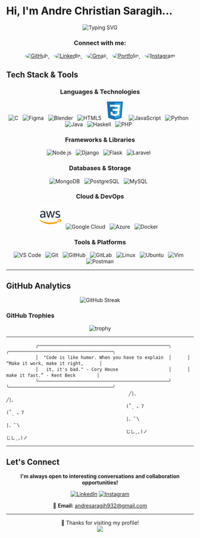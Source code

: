 # Hi, I'm Andre Christian Saragih...

<div align="center">

![Typing SVG](https://readme-typing-svg.herokuapp.com?font=Fira+Code&pause=1000&color=36BCF7&center=true&vCenter=true&width=435&lines=Full+Stack+Developer;Software+Engineer;Open+Source+Enthusiast;Tech+Innovator)

### Connect with me:

<p align="center">
<a href="https://github.com/Andre1qaz">
<img src="https://img.shields.io/badge/-GitHub-181717?style=for-the-badge&logo=github&logoColor=white&style=plastic&logoWidth=30" alt="GitHub" style="border-radius: 50%;"/>
</a>&nbsp;&nbsp;

<a href="https://linkedin.com/in/yourprofile">
<img src="https://img.shields.io/badge/-LinkedIn-0077B5?style=for-the-badge&logo=linkedin&logoColor=white&style=plastic&logoWidth=30" alt="LinkedIn" style="border-radius: 50%;"/>
</a>&nbsp;&nbsp;

<a href="mailto:adresaragih932@gmail.com">
<img src="https://img.shields.io/badge/-Gmail-D14836?style=for-the-badge&logo=gmail&logoColor=white&style=plastic&logoWidth=30" alt="Gmail" style="border-radius: 50%;"/>
</a>&nbsp;&nbsp;

<a href="https://null content.com">
<img src="https://img.shields.io/badge/-Portfolio-FF5722?style=for-the-badge&logo=firefox&logoColor=white&style=plastic&logoWidth=30" alt="Portfolio" style="border-radius: 50%;"/>
</a>&nbsp;&nbsp;

<a href="https://instagram.com/andree____________ee">
<img src="https://img.shields.io/badge/-Instagram-E4405F?style=for-the-badge&logo=instagram&logoColor=white&style=plastic&logoWidth=30" alt="Instagram" style="border-radius: 50%;"/>
</a>
</p>
</div>

## Tech Stack & Tools
<div align="center">

###  Languages & Technologies

<img src="https://cdn.jsdelivr.net/gh/devicons/devicon/icons/c/c-original.svg" alt="C" width="50" height="50"/>&nbsp;&nbsp;
<img src="https://cdn.jsdelivr.net/gh/devicons/devicon/icons/figma/figma-original.svg" alt="Figma" width="50" height="50"/>&nbsp;&nbsp;
<img src="https://cdn.jsdelivr.net/gh/devicons/devicon/icons/blender/blender-original.svg" alt="Blender" width="50" height="50"/>&nbsp;&nbsp;
<img src="https://cdn.jsdelivr.net/gh/devicons/devicon/icons/html5/html5-original.svg" alt="HTML5" width="50" height="50"/>&nbsp;&nbsp;
<img src="https://raw.githubusercontent.com/devicons/devicon/master/icons/css3/css3-original.svg" alt="CSS3" width="50" height="50"/>&nbsp;&nbsp;
<img src="https://cdn.jsdelivr.net/gh/devicons/devicon/icons/javascript/javascript-original.svg" alt="JavaScript" width="50" height="50"/>&nbsp;&nbsp;
<img src="https://cdn.jsdelivr.net/gh/devicons/devicon/icons/python/python-original.svg" alt="Python" width="50" height="50"/>&nbsp;&nbsp;
<img src="https://cdn.jsdelivr.net/gh/devicons/devicon/icons/java/java-original.svg" alt="Java" width="50" height="50"/>&nbsp;&nbsp;
<img src="https://cdn.jsdelivr.net/gh/devicons/devicon/icons/haskell/haskell-original.svg" alt="Haskell" width="50" height="50"/>&nbsp;&nbsp;
<img src="https://cdn.jsdelivr.net/gh/devicons/devicon/icons/php/php-original.svg" alt="PHP" width="50" height="50"/>&nbsp;&nbsp;


###  Frameworks & Libraries

<p align="center">
<img src="https://cdn.jsdelivr.net/gh/devicons/devicon/icons/nodejs/nodejs-original.svg" alt="Node.js" width="50" height="50"/>&nbsp;&nbsp;
<img src="https://cdn.jsdelivr.net/gh/devicons/devicon/icons/django/django-plain.svg" alt="Django" width="50" height="50"/>&nbsp;&nbsp;
<img src="https://cdn.jsdelivr.net/gh/devicons/devicon/icons/flask/flask-original.svg" alt="Flask" width="50" height="50"/>&nbsp;&nbsp;
<img src="https://cdn.simpleicons.org/laravel/FF2D20" alt="Laravel" width="50" height="50"/>&nbsp;&nbsp;
</p>

###  Databases & Storage

<p align="center">
<img src="https://cdn.jsdelivr.net/gh/devicons/devicon/icons/mongodb/mongodb-original.svg" alt="MongoDB" width="50" height="50"/>&nbsp;&nbsp;
<img src="https://cdn.jsdelivr.net/gh/devicons/devicon/icons/postgresql/postgresql-original.svg" alt="PostgreSQL" width="50" height="50"/>&nbsp;&nbsp;
<img src="https://cdn.jsdelivr.net/gh/devicons/devicon/icons/mysql/mysql-original.svg" alt="MySQL" width="50" height="50"/>&nbsp;&nbsp;
</p>

###  Cloud & DevOps

<p align="center">
<img src="https://raw.githubusercontent.com/devicons/devicon/master/icons/amazonwebservices/amazonwebservices-original-wordmark.svg" alt="AWS" width="60" height="60"/>&nbsp;&nbsp;
<img src="https://cdn.jsdelivr.net/gh/devicons/devicon/icons/googlecloud/googlecloud-original.svg" alt="Google Cloud" width="50" height="50"/>&nbsp;&nbsp;
<img src="https://cdn.jsdelivr.net/gh/devicons/devicon/icons/azure/azure-original.svg" alt="Azure" width="50" height="50"/>&nbsp;&nbsp;
<img src="https://cdn.jsdelivr.net/gh/devicons/devicon/icons/docker/docker-original.svg" alt="Docker" width="50" height="50"/>&nbsp;&nbsp;

</p>

###  Tools & Platforms

<p align="center">
<img src="https://cdn.jsdelivr.net/gh/devicons/devicon/icons/vscode/vscode-original.svg" alt="VS Code" width="50" height="50"/>&nbsp;&nbsp;
<img src="https://cdn.jsdelivr.net/gh/devicons/devicon/icons/git/git-original.svg" alt="Git" width="50" height="50"/>&nbsp;&nbsp;
<img src="https://github.githubassets.com/images/modules/logos_page/GitHub-Mark.png" alt="GitHub" width="50" height="50"/>&nbsp;&nbsp;
<img src="https://cdn.jsdelivr.net/gh/devicons/devicon/icons/gitlab/gitlab-original.svg" alt="GitLab" width="50" height="50"/>&nbsp;&nbsp;
<img src="https://cdn.jsdelivr.net/gh/devicons/devicon/icons/linux/linux-original.svg" alt="Linux" width="50" height="50"/>&nbsp;&nbsp;
<img src="https://cdn.simpleicons.org/ubuntu/E95420" alt="Ubuntu" width="50" height="50"/>&nbsp;&nbsp;
<img src="https://cdn.jsdelivr.net/gh/devicons/devicon/icons/vim/vim-original.svg" alt="Vim" width="50" height="50"/>&nbsp;&nbsp;
<img src="https://cdn.jsdelivr.net/gh/devicons/devicon/icons/postman/postman-original.svg" alt="Postman" width="50" height="50"/>
</p>

</div>

---

##  GitHub Analytics

<div align="center">
</div>
<div align="center">

![GitHub Streak](https://github-readme-streak-stats.herokuapp.com/?user=Andre1qaz&theme=tokyonight)

</div>

###  GitHub Trophies
<div align="center">

![trophy](https://github-profile-trophy.vercel.app/?username=Andre1qaz&theme=onedark&column=7)


---

</div>

```ascii
           ╭─────────────────────────────────────────────────╮      ╭───────────────────────────────────────╮
           │  "Code is like humor. When you have to explain  │      │    “Make it work, make it right,      │
           │   it, it's bad." - Cory House                   │      │     make it fast.” - Kent Beck        │
           ╰─────────────────────────────────────────────────╯      ╰───────────────────────────────────────╯
                                              ╱|、                                                   ╱|、
                                             (˚ˎ 。7                                                (˚ˎ 。7  
                                             |、˜〵                                                  |、˜〵    
                                             じしˍ,)ノ                                               じしˍ,)ノ
```
---

##  Let's Connect

<div align="center">

**I'm always open to interesting conversations and collaboration opportunities!**

[![LinkedIn](https://img.shields.io/badge/LinkedIn-0077B5?style=for-the-badge&logo=linkedin&logoColor=white)](www.linkedin.com/in/anchsr)
[![Instagram](https://img.shields.io/badge/Instagram-E4405F?style=for-the-badge&logo=instagram&logoColor=white)](https://instagram.com/andree____________ee)

💌 **Email:** [andresaragih932@gmail.com](mailto:andresaragih932@gmail.com)  
</div>

---

<div align="center">
🎉 Thanks for visiting my profile!

<div align="center">
  <img src="https://capsule-render.vercel.app/api?type=waving&color=gradient&height=60&section=footer"/>
</div>